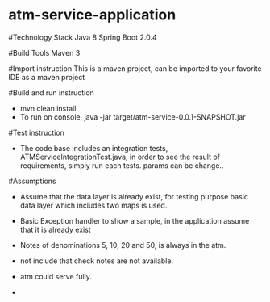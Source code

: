 # atm-service-application

#Technology Stack
Java 8
Spring Boot 2.0.4

#Build Tools
Maven 3

#Import instruction
This is a maven project, can be imported to your favorite IDE as a maven project

#Build and run instruction
- mvn clean install
- To run on console, java -jar target/atm-service-0.0.1-SNAPSHOT.jar

#Test instruction
- The code base includes an integration tests, ATMServiceIntegrationTest.java, in order to see the result of requirements, simply run each tests. 
  params can be change..


#Assumptions
- Assume that the data layer is already exist, for testing purpose basic data layer which includes two maps is used. 
- Basic Exception handler to show a sample, in the application assume that it is already exist 

- Notes of denominations 5, 10, 20 and 50, is always in the atm.
- not include that check notes are not available.
- atm could serve fully.
- 